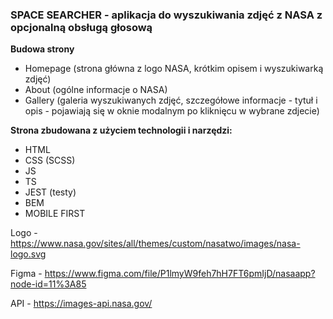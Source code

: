 ### SPACE SEARCHER - aplikacja do wyszukiwania zdjęć z NASA z opcjonalną obsługą głosową

**Budowa strony**

- Homepage (strona główna z logo NASA, krótkim opisem i wyszukiwarką zdjęć)
- About (ogólne informacje o NASA)
- Gallery (galeria wyszukiwanych zdjęć, szczegółowe informacje - tytuł i opis - pojawiają się w oknie modalnym po kliknięcu w wybrane zdjecie)

**Strona zbudowana z użyciem technologii i narzędzi:**

- HTML
- CSS (SCSS)
- JS
- TS
- JEST (testy)
- BEM
- MOBILE FIRST

Logo - https://www.nasa.gov/sites/all/themes/custom/nasatwo/images/nasa-logo.svg

Figma - https://www.figma.com/file/P1lmyW9feh7hH7FT6pmIjD/nasaapp?node-id=11%3A85

API - https://images-api.nasa.gov/

